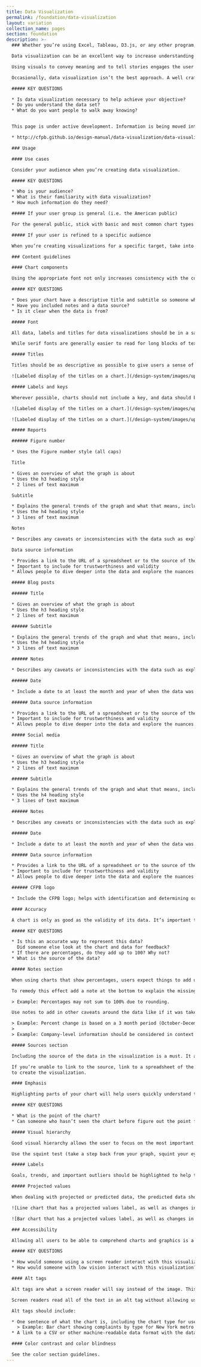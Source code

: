 ```yaml
---
title: Data Visualization
permalink: /foundation/data-visualization
layout: variation
collection_name: pages
section: foundation
description: >-
  ### Whether you’re using Excel, Tableau, D3.js, or any other program, follow these guidelines to create effective and consistent data visualizations.

  Data visualization can be an excellent way to increase understanding and make comparisons of data. Each graph should have a point that you want the user to walk away knowing.

  Using visuals to convey meaning and to tell stories engages the user and creates a memorable experience. Part of this is choosing the correct visualization for the data. Make sure you understand the data and the relationship of your data before you choose visuals to help explain it to others.

  Occasionally, data visualization isn’t the best approach. A well crafted sentence or table may be a better solution to convey specific points or a precise numerical interpretation. Graphs are most useful when you want the user to walk away with a general sense of the data and to interpret patterns.

  ##### KEY QUESTIONS

  * Is data visualization necessary to help achieve your objective?
  * Do you understand the data set?
  * What do you want people to walk away knowing?


  This page is under active development. Information is being moved into it from this page:

  * http://cfpb.github.io/design-manual/data-visualization/data-visualization.html

  ### Usage

  #### Use cases

  Consider your audience when you’re creating data visualization.

  ##### KEY QUESTIONS

  * Who is your audience?
  * What is their familiarity with data visualization?
  * How much information do they need?

  ##### If your user group is general (i.e. the American public)

  For the general public, stick with basic and most common chart types that people can easily understand. Adding emphasis and labels will help highlight the point of the visual and tell the story of the information. Consider using multiple simple charts to step the user through the data, rather than one big complex visualization.

  ##### If your user is refined to a specific audience

  When you’re creating visualizations for a specific target, take into consideration their familiarity with the data, visualization types, and the terminology used to label and describe data. More complex stories might necessitate more complex visuals, however, this does not mean it should lack emphasis.

  ### Content guidelines

  #### Chart components

  Using the appropriate font not only increases consistency with the core brand, but assures legibility and good visual hierarchy. Proper labeling and titles help users quickly understand the chart and increases comprehension as well as helping with accessibility.

  ##### KEY QUESTIONS

  * Does your chart have a descriptive title and subtitle so someone who cannot see the chart could understand the general trends?
  * Have you included notes and a data source?
  * Is it clear when the data is from?

  ##### Font

  All data, labels and titles for data visualizations should be in a sans-serif font. The preferred choices for fonts are: Avenir Next over Arial, and Arial over another sans serif font.

  While serif fonts are generally easier to read for long blocks of text, data visualizations rarely include long blocks. The lack of serifs, especially on numbers, helps cut down on the amount of lines and visual clutter. This lack also increases the legibility of small text by eliminating thin serifs.

  ##### Titles

  Titles should be as descriptive as possible to give users a sense of what the chart will be about. This not only provides users a framework of what they are looking at, but also helps with 508 accessibility and decreases the amount of text necessary in alt tags.

  ![Labeled display of the titles on a chart.](/design-system/images/uploads/parts-of-a-chart_01.png)

  ##### Labels and keys

  Wherever possible, charts should not include a key, and data should be directly labeled. This reduces the cognitive burden for the user so they are not hunting for labels and trying to connect colors to the data.

  ![Labeled display of the titles on a chart.](/design-system/images/uploads/parts-of-a-chart_012.png)

  ![Labeled display of the titles on a chart.](/design-system/images/uploads/parts-of-a-chart_013.png)

  ##### Reports

  ###### Figure number

  * Uses the Figure number style (all caps)

  Title

  * Gives an overview of what the graph is about
  * Uses the h3 heading style
  * 2 lines of text maximum

  Subtitle

  * Explains the general trends of the graph and what that means, including why it is important
  * Uses the h4 heading style
  * 3 lines of text maximum

  Notes

  * Describes any caveats or inconsistencies with the data such as explaining why numbers do not add up to 100% or the specific dates that the data is pulled from

  Data source information

  * Provides a link to the URL of a spreadsheet or to the source of the data
  * Important to include for trustworthiness and validity
  * Allows people to dive deeper into the data and explore the nuances for themselves or to replicate the visualization

  ##### Blog posts

  ###### Title

  * Gives an overview of what the graph is about
  * Uses the h3 heading style
  * 2 lines of text maximum

  ###### Subtitle

  * Explains the general trends of the graph and what that means, including why it is important
  * Uses the h4 heading style
  * 3 lines of text maximum

  ###### Notes

  * Describes any caveats or inconsistencies with the data such as explaining why numbers do not add up to 100% or the specific dates that the data is pulled from

  ###### Date

  * Include a date to at least the month and year of when the data was collected to provide context and accuracy over time.

  ###### Data source information

  * Provides a link to the URL of a spreadsheet or to the source of the data
  * Important to include for trustworthiness and validity
  * Allows people to dive deeper into the data and explore the nuances for themselves or to replicate the visualization

  ##### Social media

  ###### Title

  * Gives an overview of what the graph is about
  * Uses the h3 heading style
  * 2 lines of text maximum

  ###### Subtitle

  * Explains the general trends of the graph and what that means, including why it is important
  * Uses the h4 heading style
  * 3 lines of text maximum

  ###### Notes

  * Describes any caveats or inconsistencies with the data such as explaining why numbers do not add up to 100% or the specific dates that the data is pulled from

  ###### Date

  * Include a date to at least the month and year of when the data was collected to provide context and accuracy over time.

  ###### Data source information

  * Provides a link to the URL of a spreadsheet or to the source of the data
  * Important to include for trustworthiness and validity
  * Allows people to dive deeper into the data and explore the nuances for themselves or to replicate the visualization

  ###### CFPB logo

  * Include the CFPB logo; helps with identification and determining origin if the graphic gets re-used

  #### Accuracy

  A chart is only as good as the validity of its data. It’s important to check both the data and chart several times with multiple people before publishing. One small error can invalidate the integrity of an entire visualization. Several errors in data accuracy can damage credibility.

  ##### KEY QUESTIONS

  * Is this an accurate way to represent this data?
    Did someone else look at the chart and data for feedback?
  * If there are percentages, do they add up to 100? Why not?
  * What is the source of the data?

  ##### Notes section

  When using charts that show percentages, users expect things to add up to 100%. If they don’t it undermines the integrity of the visuals by leaving the user with missing pieces.

  To remedy this effect add a note at the bottom to explain the missing data.

  > Example: Percentages may not sum to 100% due to rounding.

  Use notes to add in other caveats around the data like if it was taken from a specific time period.

  > Example: Percent change is based on a 3 month period (October-December) and compared to the previous year.
  >
  > Example: Company-level information should be considered in context of total complaints, company size and market share in a given geographic area.

  ##### Sources section

  Including the source of the data in the visualization is a must. It adds credibility and transparency to the graph. The visualization could then be replicated using the mentioned sources which adds credibility.

  If you’re unable to link to the source, link to a spreadsheet of the data used
  to create the visualization.

  #### Emphasis

  Highlighting parts of your chart will help users quickly understand the point of the graphic and accurately comprehend the information.

  ##### KEY QUESTIONS

  * What is the point of the chart?
  * Can someone who hasn’t seen the chart before figure out the point from a quick look and the title?

  ##### Visual hierarchy

  Good visual hierarchy allows the user to focus on the most important piece of content first and work their way into the graphic. The title and subtitle should be the first thing that the user reads when viewing the chart to give them context of what the chart is about. Therefore, they should be the biggest thing on the chart.

  Use the squint test (take a step back from your graph, squint your eyes, and say what you see first, second, third…) to get a sense of what your users will automatically identify first.

  ##### Labels

  Goals, trends, and important outliers should be highlighted to help the user discern what is going on with the data. Labels will help the user understand the data and make sense of what it is showing.

  ##### Projected values

  When dealing with projected or predicted data, the predicted data should be deemphasized. Use a color change to a lighter tint or dashed outline for bar charts, a dotted line for line charts, and a label explaining what part of the data is predicted or projected.

  ![Line chart that has a projected values label, as well as changes in color and pattern to indicate the projected data.](/design-system/images/uploads/projected-values-1.png)

  ![Bar chart that has a projected values label, as well as changes in color to indicate the projected data.](/design-system/images/uploads/projected-values-2.png)

  ### Accessibility

  Allowing all users to be able to comprehend charts and graphics is a key part of being a government agency that serves the entire American public. This is an interpretation of what it means for a chart to be 508 compliant and accessible, starting with descriptive titles and not only relying on color to connect data to its meaning.

  ##### KEY QUESTIONS

  * How would someone using a screen reader interact with this visualization?
  * How would someone with low vision interact with this visualization?

  #### Alt tags

  Alt tags are what a screen reader will say instead of the image. This is important for not only web materials, but charts that are in pdfs and charts that are placed as images into word documents.

  Screen readers read all of the text in an alt tag without allowing users to speed up, or skip. Make sure the information in the alt tag is descriptive but succinct.

  Alt tags should include:

  * One sentence of what the chart is, including the chart type for users with limited vision who can see part of it, but may not be able to have a full understanding of the graph.
    > Example: Bar chart showing complaints by type for New York metro area, New York state and the United States.
  * A link to a CSV or other machine-readable data format with the data so people with impaired vision can tab through the data with a screen reader. The data should have descriptive column labels and provide a link.

  #### Color contrast and color blindness

  See the color section guidelines.
---
```

